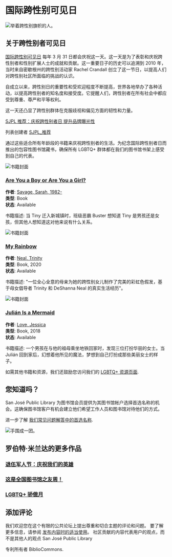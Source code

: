 # 国际跨性别可见日

![举着跨性别旗帜的人。](https://d4804za1f1gw.cloudfront.net/wp-content/uploads/sites/142/2024/03/trans_flag_wide-1024x512.jpg)

## 关于跨性别者可见日

[国际跨性别可见日](https://pflag.org/transgender-day-of-visibility/) 每年 3 月 31 日都会庆祝这一天。这一天是为了表彰和庆祝跨性别者和性别扩展人士的成就和贡献。这一重要日子的历史可以追溯到 2010 年，当时来自密歇根州的跨性别活动家 Rachel Crandall 创立了这一节日，以提高人们对跨性别社区所面临的挑战的认识。

自成立以来，跨性别日的重要性和受欢迎程度不断提高，世界各地举办了各种活动，以提高跨性别者的知名度和接受度。它提醒人们，跨性别者在所有社会中都应受到尊重、尊严和平等权利。

这一天还凸显了跨性别群体在克服歧视和偏见方面的韧性和力量。

[SJPL 推荐：庆祝跨性别者日 提升品牌曝光性](https://sjpl.bibliocommons.com/list/share/1897020809_sjpl_recommends/2507180759_sjpl_recommends_celebrate_trans_day_of_visibility)

列表创建者 [SJPL\_推荐](https://sjpl.bibliocommons.com/user_profile/1897020809)

通过这些适合所有年龄段的书籍来庆祝跨性别者的生活。为纪念国际跨性别者日而推出的包容性图书馆藏书，确保所有 LGBTQ+ 群体都在我们的图书馆书架上感受到自己的代表。

![书籍封面](https://contentcafe2.btol.com/ContentCafe/Jacket.aspx?userID=MLKJ0981&password=CC08155&Value=9781785922671&content=L&Return=1&Type=L)

### [Are You a Boy or Are You a Girl?](https://sjpl.bibliocommons.com/v2/record/S156C5815574)

**作者**: [Savage, Sarah, 1982-](https://sjpl.bibliocommons.com/v2/search?origin=web-catalog-explore&query=Savage%2C%20Sarah%2C&searchType=author)  
**类型**: Book  
**状态**: Available  

书籍描述: 当 Tiny 迁入新城镇时，班级恶霸 Buster 想知道 Tiny 是男孩还是女孩，但其他人想知道这对他来说有什么关系。

![书籍封面](https://contentcafe2.btol.com/ContentCafe/Jacket.aspx?userID=MLKJ0981&password=CC08155&Value=9781984814609&content=L&Return=1&Type=L)

### [My Rainbow](https://sjpl.bibliocommons.com/v2/record/S156C6055323)

**作者**: [Neal, Trinity](https://sjpl.bibliocommons.com/v2/search?origin=web-catalog-explore&query=Neal%2C%20Trinity%2C&searchType=author)  
**类型**: Book, 2020  
**状态**: Available  

书籍描述: "一位全心全意的母亲为她的跨性别女儿制作了完美的彩虹色假发，基于母女倡导者 Trinity 和 DeShanna Neal 的真实生活经历"。

![书籍封面](https://contentcafe2.btol.com/ContentCafe/Jacket.aspx?userID=MLKJ0981&password=CC08155&Value=9780763690458&content=L&Return=1&Type=L)

### [Julián Is a Mermaid](https://sjpl.bibliocommons.com/v2/record/S156C5818426)

**作者**: [Love, Jessica](https://sjpl.bibliocommons.com/v2/search?origin=web-catalog-explore&query=Love%2C%20Jessica%2C&searchType=author)  
**类型**: Book, 2018  
**状态**: Available  

书籍描述: 一个男孩在与他的祖母乘坐地铁回家时，发现三位打扮华丽的女士。当 Julián 回到家后，幻想着他所见的魔法，梦想到自己打扮成那些美丽女士的样子。

如需其他书籍和资源，我们还鼓励您访问我们的 [LGBTQ+ 资源页面](https://www.sjpl.org/zh-CN/lgbtq/).

## 您知道吗？

San José Public Library 为图书馆会员提供为其图书馆帐户选择首选名称的机会。这确保图书馆客户有机会建立他们希望工作人员和图书馆对待他们的方式。

进一步了解 [我们常见问题解答中的首选名称](https://www.sjpl.org/zh-CN/?origin=user-query&post_type=bccms_faq&s=%22preferred+name%22).

![手围成一团。](https://d4804za1f1gw.cloudfront.net/wp-content/uploads/sites/142/2024/03/hannah-busing-Zyx1bK9mqmA-unsplash-1024x683.jpg)

## 罗伯特·米兰达的更多作品

### [退伍军人节：庆祝我们的英雄](https://www.sjpl.org/zh-CN/blogs/post/veterans-day-celebrating-our-heroes/)

### [这是全国图书馆之友周！](https://www.sjpl.org/zh-CN/blogs/post/lets-celebrate-our-amazing-friends/)

### [LGBTQ+ 骄傲月](https://www.sjpl.org/zh-CN/blogs/post/lgbtq-pride-month/)

## 添加评论

我们欢迎您在这个有限的公共论坛上提出尊重和切合主题的评论和问题。 要了解更多信息，请参阅 [发布内容时的适当使用](https://sjpl.bibliocommons.com/info/terms#appropriate_use)。 社区贡献的内容代表用户的观点，而不是其他人的观点 San José Public Library

专利所有者 BiblioCommons.
